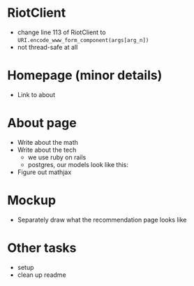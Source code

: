 RiotClient
===========
- change line 113 of RiotClient to `URI.encode_www_form_component(args[arg_n])`
- not thread-safe at all


Homepage (minor details)
===========
- Link to about


About page
==========
- Write about the math
- Write about the tech
    - we use ruby on rails
    - postgres, our models look like this:
- Figure out mathjax


Mockup
==========
- Separately draw what the recommendation page looks like


Other tasks
==========
- setup
- clean up readme
